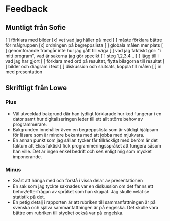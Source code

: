 # Feedback

## Muntligt från Sofie

[ ] förklara med bilder
[x] vet vad jag håller på med
[ ] måste förklara bättre för målgruppen
[x] ordningen på begreppslista
[ ] globala målen mer plats
[ ] genomförande framgår inte hur jag gått till väga
[ ] vad jag faktiskt gör: "i mitt program", vad är sakerna jag gör specikt
[ ] steg 1,2,3,4...
[ ] lägg till i vad jag har gjort
[ ] förklara med ord på resultat, flytta bilagorna till resultat
[ ] bilder och diagram i text
[ ] diskussion och slutsats, koppla till målen
[ ] in med presentation

## Skriftligt från Lowe

### Plus

* Väl utvecklad bakgrund där han tydligt förklarade hur kod fungerar i en dator samt hur digitaliseringen leder till ett allt större behov av programmerare.
* Bakgrunden innehåller även en begreppslista som är väldigt hjälpsam för läsare som är mindre bekanta med att jobba med mjukvara.
* En annan punkt som jag sällan tycker får tillräckligt med beröm är det faktum att Elias faktiskt fick programmeringsspråket att fungera såsom han ville. Det är ingen enkel bedrift och ses enligt mig som mycket imponerande.

### Minus

* Svårt att hänga med och förstå i vissa delar av presentationen
* En sak som jag tyckte saknades var en diskussion om det fanns ett behov/efterfrågan av språket som han skapat. Jag skulle velat se statistik på det.
* En petig detalj i rapporten är att rubriken till sammanfattningen är på svenska och själva sammanfattningen är på engelska. Det skulle vara bättre om rubriken till stycket också var på engelska.
